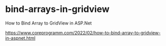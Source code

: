 # bind-arrays-in-gridview
How to Bind Array to GridView in ASP.Net

https://www.coreprogramm.com/2022/02/how-to-bind-array-to-gridview-in-aspnet.html
